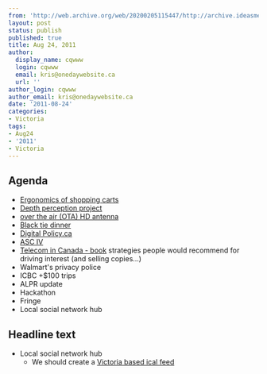 ```yaml
---
from: 'http://web.archive.org/web/20200205115447/http://archive.ideasmeetings.org/wiki/Aug24,2011'
layout: post
status: publish
published: true
title: Aug 24, 2011
author:
  display_name: cqwww
  login: cqwww
  email: kris@onedaywebsite.ca
  url: ''
author_login: cqwww
author_email: kris@onedaywebsite.ca
date: '2011-08-24'
categories:
- Victoria
tags:
- Aug24
- '2011'
- Victoria
---
```


## Agenda

* [Ergonomics of shopping carts](http://i.imgur.com/4DalU.png)
* [Depth perception project](http://xkcd.com/941/)
* [over the air (OTA) HD antenna](http://www.youtube.com/watch?v=EWQhlmJTMzw)
* [Black tie dinner](http://www.250life.ca/black-tie-dinner/)
* [Digital Policy.ca](http://www.digitalpolicy.ca/)
* [ASC IV](http://www.awesomeshitclub.com/asc-iv-sept-28-7p-m/)
* [Telecom in Canada - book](http://www.policyalternatives.ca/publications/reports/internet-tree) strategies people would recommend for driving interest (and selling copies...) 
* Walmart's privacy police
* ICBC +$100 trips
* ALPR update
* Hackathon
* Fringe
* Local social network hub

## Headline text

* Local social network hub 
    * We should create a [Victoria based ical feed](http://archive.ideasmeetings.org/wiki/Yyjical "Yyjical")
